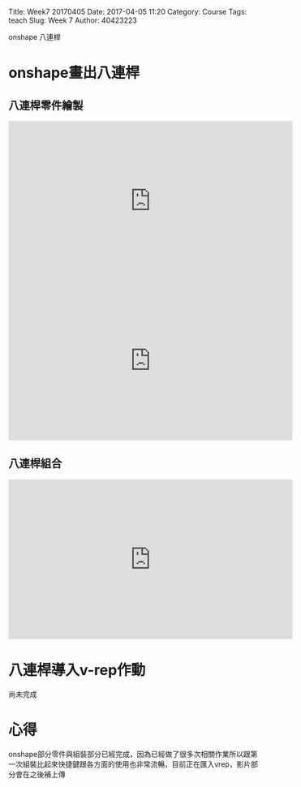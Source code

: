 Title: Week7 20170405 
Date: 2017-04-05 11:20
Category: Course
Tags: teach
Slug: Week 7
Author: 40423223

onshape 八連桿

<!-- PELICAN_END_SUMMARY -->

<h1>onshape畫出八連桿</h1>

<h2>八連桿零件繪製</h2>

<iframe width="560" height="315" src="https://www.youtube.com/embed/ljewuvx7Ov8" frameborder="0" allowfullscreen></iframe>

<iframe width="560" height="315" src="https://www.youtube.com/embed/SW_kHnzRFwE" frameborder="0" allowfullscreen></iframe>

<h2>八連桿組合</h2>

<iframe width="560" height="315" src="https://www.youtube.com/embed/iCElIDTKqxs" frameborder="0" allowfullscreen></iframe>

<h1>八連桿導入v-rep作動</h1>

尚未完成

<h1>心得</h1>
onshape部分零件與組裝部分已經完成，因為已經做了很多次相關作業所以跟第一次組裝比起來快捷鍵跟各方面的使用也非常流暢，目前正在匯入vrep，影片部分會在之後補上傳



